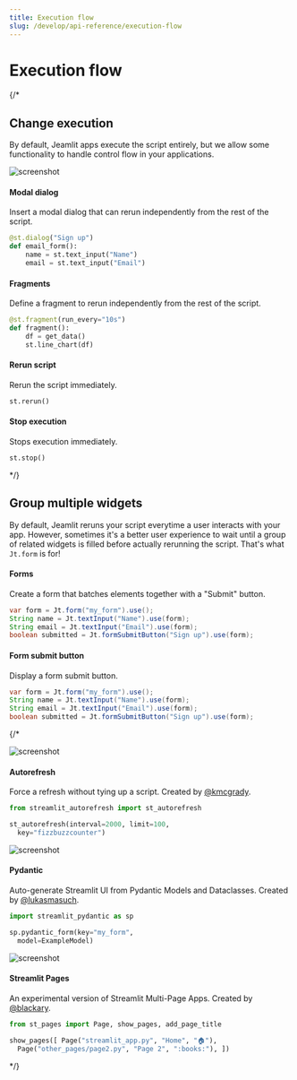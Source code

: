 ```yaml
---
title: Execution flow
slug: /develop/api-reference/execution-flow
---
```


# Execution flow

{/*
## Change execution

By default, Jeamlit apps execute the script entirely, but we allow some functionality to handle control flow in your applications.

<TileContainer>

<RefCard href="/develop/api-reference/execution-flow/st.dialog" size="full">

<Image pure alt="screenshot" src="/images/api/dialog.jpg" />

<h4>Modal dialog</h4>

Insert a modal dialog that can rerun independently from the rest of the script.

```python
@st.dialog("Sign up")
def email_form():
    name = st.text_input("Name")
    email = st.text_input("Email")
```

</RefCard>

<RefCard href="/develop/api-reference/execution-flow/st.fragment">

<h4>Fragments</h4>

Define a fragment to rerun independently from the rest of the script.

```python
@st.fragment(run_every="10s")
def fragment():
    df = get_data()
    st.line_chart(df)
```

</RefCard>

<RefCard href="/develop/api-reference/execution-flow/st.rerun">

<h4>Rerun script</h4>

Rerun the script immediately.

```python
st.rerun()
```

</RefCard>

<RefCard href="/develop/api-reference/execution-flow/st.stop">

<h4>Stop execution</h4>

Stops execution immediately.

```python
st.stop()
```

</RefCard>

</TileContainer>
*/}

## Group multiple widgets

By default, Jeamlit reruns your script everytime a user interacts with your app.
However, sometimes it's a better user experience to wait until a group of related
widgets is filled before actually rerunning the script. That's what `Jt.form` is for!

<TileContainer>
<RefCard href="/develop/api-reference/execution-flow/jt.form" size="half">

<h4>Forms</h4>

Create a form that batches elements together with a "Submit" button.

```java
var form = Jt.form("my_form").use();
String name = Jt.textInput("Name").use(form);
String email = Jt.textInput("Email").use(form);
boolean submitted = Jt.formSubmitButton("Sign up").use(form);
```

</RefCard>

<RefCard href="/develop/api-reference/execution-flow/jt.formsubmitbutton" size="half">

<h4>Form submit button</h4>

Display a form submit button.

```java
var form = Jt.form("my_form").use();
String name = Jt.textInput("Name").use(form);
String email = Jt.textInput("Email").use(form);
boolean submitted = Jt.formSubmitButton("Sign up").use(form);
```

</RefCard>

</TileContainer>

{/*
<ComponentSlider>

<ComponentCard href="https://github.com/kmcgrady/streamlit-autorefresh">

<Image pure alt="screenshot" src="/images/api/components/autorefresh.jpg" />

<h4>Autorefresh</h4>

Force a refresh without tying up a script. Created by [@kmcgrady](https://github.com/kmcgrady).

```python
from streamlit_autorefresh import st_autorefresh

st_autorefresh(interval=2000, limit=100,
  key="fizzbuzzcounter")
```

</ComponentCard>

<ComponentCard href="https://github.com/lukasmasuch/streamlit-pydantic">

<Image pure alt="screenshot" src="/images/api/components/pydantic.jpg" />

<h4>Pydantic</h4>

Auto-generate Streamlit UI from Pydantic Models and Dataclasses. Created by [@lukasmasuch](https://github.com/lukasmasuch).

```python
import streamlit_pydantic as sp

sp.pydantic_form(key="my_form",
  model=ExampleModel)
```

</ComponentCard>

<ComponentCard href="https://github.com/blackary/st_pages">

<Image pure alt="screenshot" src="/images/api/components/pages.jpg" />

<h4>Streamlit Pages</h4>

An experimental version of Streamlit Multi-Page Apps. Created by [@blackary](https://github.com/blackary).

```python
from st_pages import Page, show_pages, add_page_title

show_pages([ Page("streamlit_app.py", "Home", "🏠"),
  Page("other_pages/page2.py", "Page 2", ":books:"), ])
```

</ComponentCard>

</ComponentSlider>
*/}
